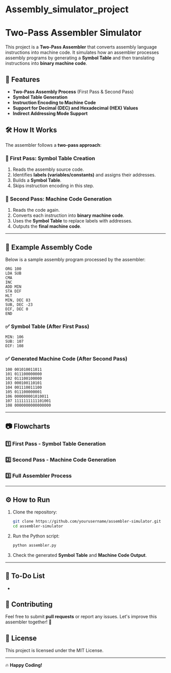 # Assembly_simulator_project
# Two-Pass Assembler Simulator

This project is a **Two-Pass Assembler** that converts assembly language instructions into machine code. It simulates how an assembler processes assembly programs by generating a **Symbol Table** and then translating instructions into **binary machine code**.

## 🚀 Features

- **Two-Pass Assembly Process** (First Pass & Second Pass)
- **Symbol Table Generation**
- **Instruction Encoding to Machine Code**
- **Support for Decimal (DEC) and Hexadecimal (HEX) Values**
- **Indirect Addressing Mode Support**

## 🛠 How It Works

The assembler follows a **two-pass approach**:

### 🔹 First Pass: Symbol Table Creation

1. Reads the assembly source code.
2. Identifies **labels (variables/constants)** and assigns their addresses.
3. Builds a **Symbol Table**.
4. Skips instruction encoding in this step.

### 🔹 Second Pass: Machine Code Generation

1. Reads the code again.
2. Converts each instruction into **binary machine code**.
3. Uses the **Symbol Table** to replace labels with addresses.
4. Outputs the **final machine code**.

---

## 📜 Example Assembly Code

Below is a sample assembly program processed by the assembler:

```assembly
ORG 100
LDA SUB
CMA
INC
ADD MIN
STA DIF
HLT
MIN, DEC 83
SUB, DEC -23
DIF, DEC 0
END
```

### ✅ Symbol Table (After First Pass)

```
MIN: 106
SUB: 107
DIF: 108
```

### ✅ Generated Machine Code (After Second Pass)

```
100 001010011011
101 011100000000
102 011100100000
103 000100110101
104 001110011100
105 011100000001
106 000000001010011
107 1111111111101001
108 0000000000000000
```

---

## 📷 Flowcharts

### **1️⃣ First Pass - Symbol Table Generation**



### **2️⃣ Second Pass - Machine Code Generation**



### **3️⃣ Full Assembler Process**



---

## ⚙️ How to Run

1. Clone the repository:
   ```sh
   git clone https://github.com/yourusername/assembler-simulator.git
   cd assembler-simulator
   ```
2. Run the Python script:
   ```sh
   python assembler.py
   ```
3. Check the generated **Symbol Table** and **Machine Code Output**.

---

## 📝 To-Do List

-

## 🤝 Contributing

Feel free to submit **pull requests** or report any issues. Let's improve this assembler together! 🚀

## 📜 License

This project is licensed under the MIT License.

---

🔥 **Happy Coding!**

